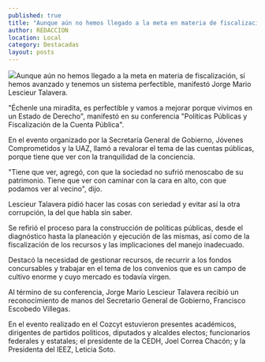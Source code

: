 ```yaml
---
published: true
title: "Aunque aún no hemos llegado a la meta en materia de fiscalización, sí hemos avanzado y tenemos un sistema perfectible: Lescieur Talavera"
author: REDACCION
location: Local
category: Destacadas
layout: posts
---
```


![](http://i.imgur.com/MRUjOhum.jpg)Aunque aún no hemos llegado a la meta en materia de fiscalización, sí hemos avanzado y tenemos un sistema perfectible, manifestó Jorge Mario Lescieur Talavera.
 
"Échenle una miradita, es perfectible y vamos a mejorar porque vivimos en un Estado de Derecho", manifestó en su conferencia "Políticas Públicas y Fiscalización de la Cuenta Pública".
 
En el evento organizado por la Secretaría General de Gobierno, Jóvenes Comprometidos y la UAZ, llamó a revalorar el tema de las cuentas públicas, porque tiene que ver con la tranquilidad de la conciencia.
 
"Tiene que ver, agregó, con que la sociedad no sufrió menoscabo de su patrimonio. Tiene que ver con caminar con la cara en alto, con que podamos ver al vecino", dijo.
 
Lescieur Talavera pidió hacer las cosas con seriedad y evitar así la otra corrupción, la del que habla sin saber.
 
Se refirió el proceso para la construcción de políticas públicas, desde el diagnóstico hasta la planeación y ejecución de las mismas, así como de la fiscalización de los recursos y las implicaciones del manejo inadecuado.
 
Destacó la necesidad de gestionar recursos, de recurrir a los fondos concursables y trabajar en el tema de los convenios que es un campo de cultivo enorme y cuyo mercado es todavía virgen.
 
Al término de su conferencia, Jorge Mario Lescieur Talavera recibió un reconocimiento de manos del Secretario General de Gobierno, Francisco Escobedo Villegas.
 
En el evento realizado en el Cozcyt estuvieron presentes académicos, dirigentes de partidos políticos, diputados y alcaldes electos; funcionarios federales y estatales; el presidente de la CEDH, Joel Correa Chacón; y la Presidenta del IEEZ, Leticia Soto.
